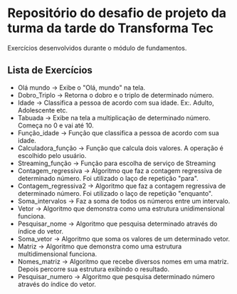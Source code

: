 # Repositório do desafio de projeto  da turma da tarde do Transforma Tec
Exercícios desenvolvidos durante o módulo de fundamentos.

## Lista de Exercícios

- Olá mundo -> Exibe o "Olá, mundo" na tela. 
- Dobro_Triplo -> Retorna o dobro e o triplo de determinado número.
- Idade -> Classifica a pessoa de acordo com sua idade. Ex:. Adulto, Adolescente etc.
- Tabuada -> Exibe na tela a multiplicação de determinado número. Começa no 0 e vai até 10.
- Função_idade ->  Função que classifica a pessoa de acordo com sua idade.
- Calculadora_função -> Função que calcula dois valores. A operação é escolhido pelo usuário.
- Streaming_função -> Função para escolha de serviço de Streaming
- Contagem_regressiva -> Algoritmo que faz a contagem regressiva de determinado número. Foi utilizado o laço de repetição "para".
- Contagem_regressiva2 -> Algoritmo que faz a contagem regressiva de determinado número. Foi utilizado o laço de repetição "enquanto".
- Soma_intervalos -> Faz a soma de todos os números entre um intervalo. 
- Vetor -> Algoritmo que demonstra como uma estrutura unidimensional funciona. 
- Pesquisar_nome -> Algoritmo que pesquisa determinado através do índice do vetor. 
- Soma_vetor -> Algoritmo que soma os valores de um determinado vetor. 
- Matriz ->  Algoritmo que demonstra como uma estrutura multidimensional funciona. 
- Nomes_matriz -> Algoritmo que recebe diversos nomes em uma matriz. Depois percorre sua estrutura exibindo o resultado.
- Pesquisar_numero -> Algoritmo que pesquisa determinado número através do índice do vetor. 
